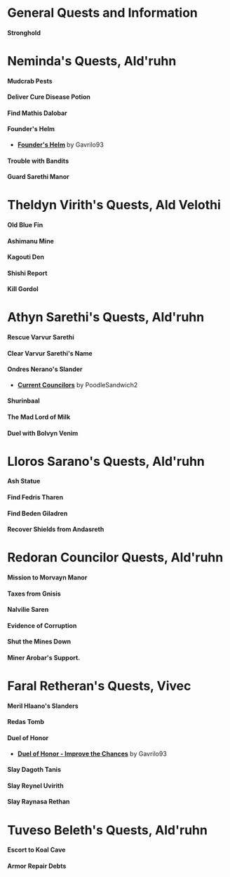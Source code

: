 # General Quests and Information
#### Stronghold

# Neminda's Quests, Ald'ruhn
#### Mudcrab Pests
#### Deliver Cure Disease Potion
#### Find Mathis Dalobar
#### Founder's Helm
* [**Founder's Helm**](https://www.nexusmods.com/morrowind/mods/47352) by Gavrilo93  
#### Trouble with Bandits
#### Guard Sarethi Manor

# Theldyn Virith's Quests, Ald Velothi
#### Old Blue Fin
#### Ashimanu Mine
#### Kagouti Den
#### Shishi Report
#### Kill Gordol

# Athyn Sarethi's Quests, Ald'ruhn
#### Rescue Varvur Sarethi
#### Clear Varvur Sarethi's Name
#### Ondres Nerano's Slander
* [**Current Councilors**](https://www.nexusmods.com/morrowind/mods/47342) by PoodleSandwich2  
#### Shurinbaal
#### The Mad Lord of Milk
#### Duel with Bolvyn Venim

# Lloros Sarano's Quests, Ald'ruhn
#### Ash Statue
#### Find Fedris Tharen
#### Find Beden Giladren
#### Recover Shields from Andasreth

# Redoran Councilor Quests, Ald'ruhn
#### Mission to Morvayn Manor
#### Taxes from Gnisis
#### Nalvilie Saren
#### Evidence of Corruption
#### Shut the Mines Down
#### Miner Arobar's Support.

# Faral Retheran's Quests, Vivec
#### Meril Hlaano's Slanders
#### Redas Tomb
#### Duel of Honor
* [**Duel of Honor - Improve the Chances**](https://www.nexusmods.com/morrowind/mods/47393) by Gavrilo93  
#### Slay Dagoth Tanis
#### Slay Reynel Uvirith
#### Slay Raynasa Rethan

# Tuveso Beleth's Quests, Ald'ruhn
#### Escort to Koal Cave
#### Armor Repair Debts
